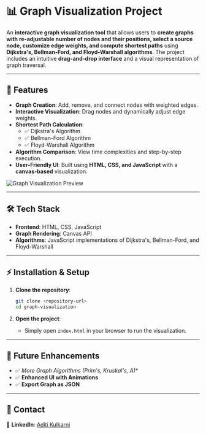 # 📊 Graph Visualization Project

An **interactive graph visualization tool** that allows users to **create graphs with re-adjustable number of nodes and their positions, select a source node, customize edge weights, and compute shortest paths** using **Dijkstra's, Bellman-Ford, and Floyd-Warshall algorithms**. The project includes an intuitive **drag-and-drop interface** and a visual representation of graph traversal.

---

## 🚀 Features

- **Graph Creation**: Add, remove, and connect nodes with weighted edges.
- **Interactive Visualization**: Drag nodes and dynamically adjust edge weights.
- **Shortest Path Calculation**: 
  - ✅ Dijkstra's Algorithm
  - ✅ Bellman-Ford Algorithm
  - ✅ Floyd-Warshall Algorithm
- **Algorithm Comparison**: View time complexities and step-by-step execution.
- **User-Friendly UI**: Built using **HTML, CSS, and JavaScript** with a **canvas-based** visualization.

![Graph Visualization Preview](https://res.cloudinary.com/dx7ylrage/image/upload/v1740252487/graph_bti06o.png)

---

## 🛠 Tech Stack

- **Frontend**: HTML, CSS, JavaScript
- **Graph Rendering**: Canvas API
- **Algorithms**: JavaScript implementations of Dijkstra's, Bellman-Ford, and Floyd-Warshall

---

## ⚡ Installation & Setup

1. **Clone the repository**:
   ```sh
   git clone <repository-url>
   cd graph-visualization
   ```

2. **Open the project**:
   - Simply open `index.html` in your browser to run the visualization.

---

## 📜 Future Enhancements
- ✅ **More Graph Algorithms (Prim's, Kruskal's, A*)**
- ✅ **Enhanced UI with Animations**
- ✅ **Export Graph as JSON**

---

## 📧 Contact
🔗 **LinkedIn**: [Aditi Kulkarni](https://www.linkedin.com/in/aditi-kulkarni-45a9381b7/)

